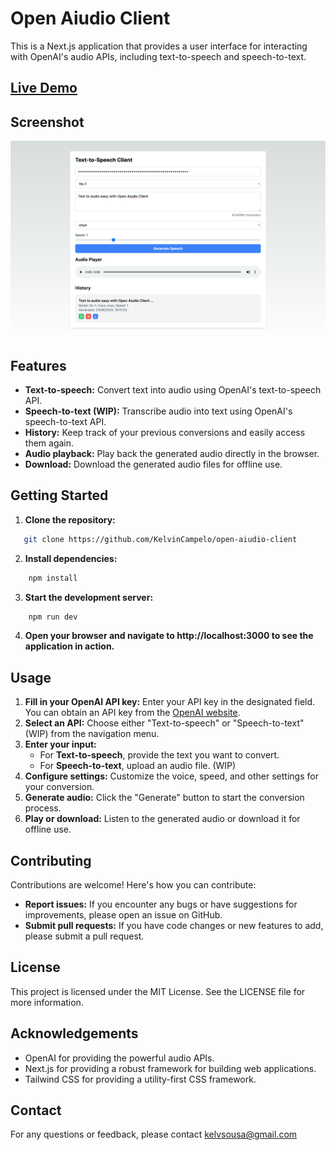 # Open Aiudio Client

This is a Next.js application that provides a user interface for interacting with OpenAI's audio APIs, including text-to-speech and speech-to-text.

## [Live Demo](https://kelvincampelo.github.io/open-aiudio-client/)

## Screenshot

![Screenshot](./docs/screenshot.png)

## Features

- **Text-to-speech:** Convert text into audio using OpenAI's text-to-speech API.
- **Speech-to-text (WIP):** Transcribe audio into text using OpenAI's speech-to-text API.
- **History:** Keep track of your previous conversions and easily access them again.
- **Audio playback:** Play back the generated audio directly in the browser.
- **Download:** Download the generated audio files for offline use.

## Getting Started

1. **Clone the repository:**

```bash
   git clone https://github.com/KelvinCampelo/open-aiudio-client
```

2. **Install dependencies:**

```bash
    npm install
```

3. **Start the development server:**

```bash
    npm run dev
```

4. **Open your browser and navigate to http://localhost:3000 to see the application in action.**

## Usage

1. **Fill in your OpenAI API key:** Enter your API key in the designated field. You can obtain an API key from the [OpenAI website](https://platform.openai.com/account/api-keys).
2. **Select an API:** Choose either "Text-to-speech" or "Speech-to-text" (WIP) from the navigation menu.
3. **Enter your input:**
   - For **Text-to-speech**, provide the text you want to convert.
   - For **Speech-to-text**, upload an audio file. (WIP)
4. **Configure settings:** Customize the voice, speed, and other settings for your conversion.
5. **Generate audio:** Click the "Generate" button to start the conversion process.
6. **Play or download:** Listen to the generated audio or download it for offline use.

## Contributing

Contributions are welcome! Here's how you can contribute:

- **Report issues:** If you encounter any bugs or have suggestions for improvements, please open an issue on GitHub.
- **Submit pull requests:** If you have code changes or new features to add, please submit a pull request.

## License

This project is licensed under the MIT License. See the LICENSE file for more information.

## Acknowledgements

- OpenAI for providing the powerful audio APIs.
- Next.js for providing a robust framework for building web applications.
- Tailwind CSS for providing a utility-first CSS framework.

## Contact

For any questions or feedback, please contact kelvsousa@gmail.com
